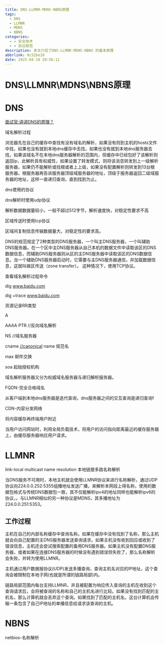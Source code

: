 ```yaml
---
title: DNS-LLMNR-MDNS-NBNS原理
tags:
  - DNS
  - LLMNR
  - MDNS
  - NBNS
categories:
  - - 安全技术
  - - 协议规范
description: 本文介绍了DNS-LLMNR-MDNS-NBNS 的基本原理
abbrlink: 9c52be10
date: 2025-04-10 20:56:11
---
```

# DNS\LLMNR\MDNS\NBNS原理

# DNS

[面试官:讲讲DNS的原理？](https://zhuanlan.zhihu.com/p/79350395)

域名解析过程

浏览器先在自己的缓存中查找有没有域名的解析，如果没有则到主机的hosts文件中找，如果也没有就到本地dns缓存中去找，如果也没有就到本地dns服务器去找，如果该域名不在本地dns服务器解析的范围内，但缓存中已经包好了该解析则返回ip，此解析具有权威性，如果设置了转发模式，则将该消息转发到上一级解析服务器，如果仍不能解析或找根或者上上级，如果没有配置解析则转发到13台根服务器，根服务器再告诉服务器顶级域服务器的地址，顶级于服务器返回二级域服务器的地址，这样一直递归查询，直到找到为止。

dns使用的协议

dns解析时使用udp协议

解析数据数据量较小，一般不超过512字节，解析速度快，对稳定性要求不高

区域传送时使用tcp协议

区域间复制信息传输数据量大，对稳定性的要求高。

DNS的规范规定了2种类型的DNS服务器，一个叫主DNS服务器，一个叫辅助DNS服务器。在一个区中主DNS服务器从自己本机的数据文件中读取该区的DNS数据信息，而辅助DNS服务器则从区的主DNS服务器中读取该区的DNS数据信息。当一个辅助DNS服务器启动时，它需要与主DNS服务器通信，并加载数据信息，这就叫做区传送（zone transfer）。 这种情况下，使用TCP协议。

查看域名解析过程命令

dig www.baidu.com

dig +trace www.baidu.com

资源记录RR类型

A

AAAA
PTR //反向域名解析

NS //域名服务器

cname [//canonical](//canonical) name 规范名

max 邮件交换

soa 起始授权机构

域名解析服务器又分为权威域名服务器与递归解析服务器。

FQDN-完全合格域名

从客户端到本地dns服务器是迭代查询，dns服务器之间的交互查询是递归查询f

CDN-内容分发网络

将内容缓存再终端用户附近

当用户访问网站时，利用全局负载技术，将用户的访问指向距离最近的缓存服务器上，由缓存服务器响应用户请求。

# LLMNR

link-local multicast name resolution 本地链接多路名称解析

当DNS服务不可用时，本地主机就会使用LLMNR协议来进行名称解析，通过UDP协议向224.0.0.252:5355组播地址发送广播，来解析本网段上得名称，使用的数据包格式与传统DNS数据包一致，其不仅能解析ipv4的地址同样也能解析ipv6的协议，。与LLMNR相似的另一种协议是MDNS，其多播地址为224.0.0.251:5353。

## 工作过程

主机在自己的内部名称缓存中查询名称。如果在缓存中没有找到了名称，那么主机就会向自己配置的主DNS服务器发送查询请求。如果主机没有收到回应或收到了错误信息，主机还会尝试搜索配置的备用DNS服务器。如果主机没有配置DNS服务器，或者如果在连接DNS服务器的时候没有遇到错误但失败了，那么名称解析会失败，并转为使用LLMNR。

主机通过用户数据报协议(UDP)发送多播查询，查询主机名对应的IP地址，这个查询会被限制在本地子网(也就是所谓的链路局部)内。

链路局部范围内每台支持LLMNR，并且被配置为响应传入查询的主机在收到这个查询请求后，会将被查询的名称和自己的主机名进行比较。如果没有找到匹配的主机名，那么计算机就会丢弃这个查询。如果找到了匹配的主机名，这台计算机会传输一条包含了自己IP地址的单播信息给请求该查询的主机。

# NBNS

netbios-名称解析